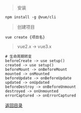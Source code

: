 
> 安装

    npm install -g @vue/cli

> 创建项目

    vue create {项目名}


> vue2.x -> vue3.x

    # 生命周期转变
    beforeCreate -> use setup()
    created -> use setup()
    beforeMount -> onBeforeMount
    mounted -> onMounted
    beforeUpdate -> onBeforeUpdate
    updated -> onUpdated
    beforeDestroy -> onBeforeUnmount
    destroyed -> onUnmounted
    errorCaptured -> onErrorCaptured
    

[返回目录](../README.md)